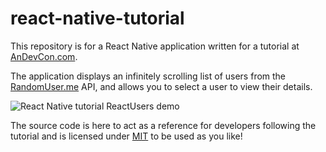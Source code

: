 # react-native-tutorial

This repository is for a React Native application written for a tutorial at [AnDevCon.com](http://andevcon.com). 

The application displays an infinitely scrolling list of users from the [RandomUser.me](https://randomuser.me/) API, and allows you to select a user to view their details.

![React Native tutorial ReactUsers demo](./_docs/demo.gif)

The source code is here to act as a reference for developers following the tutorial and is licensed under [MIT](./LICENSE.md) to be used as you like!

